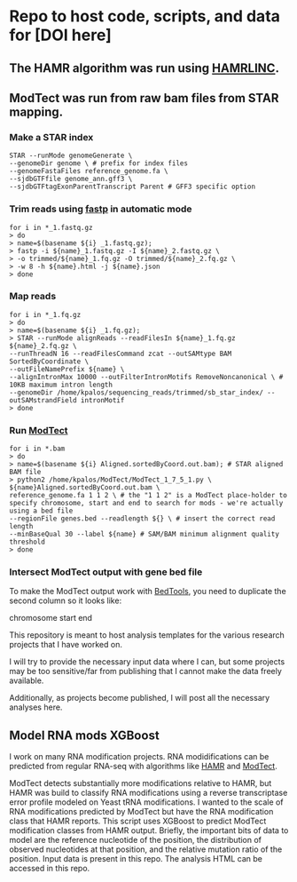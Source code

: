 # Repo to host code, scripts, and data for [DOI here]

## The HAMR algorithm was run using [HAMRLINC](https://github.com/harrlol/HAMRLINC).

## ModTect was run from raw bam files from STAR mapping. 

### Make a STAR index

```
STAR --runMode genomeGenerate \
--genomeDir genome \ # prefix for index files
--genomeFastaFiles reference_genome.fa \ 
--sjdbGTFfile genome_ann.gff3 \
--sjdbGTFtagExonParentTranscript Parent # GFF3 specific option

```

### Trim reads using [fastp](https://github.com/OpenGene/fastp) in automatic mode

```
for i in *_1.fastq.gz
> do
> name=$(basename ${i} _1.fastq.gz);
> fastp -i ${name}_1.fastq.gz -I ${name}_2.fastq.gz \
> -o trimmed/${name}_1.fq.gz -O trimmed/${name}_2.fq.gz \
> -w 8 -h ${name}.html -j ${name}.json
> done
```

### Map reads

```
for i in *_1.fq.gz
> do
> name=$(basename ${i} _1.fq.gz);
> STAR --runMode alignReads --readFilesIn ${name}_1.fq.gz ${name}_2.fq.gz \
--runThreadN 16 --readFilesCommand zcat --outSAMtype BAM SortedByCoordinate \
--outFileNamePrefix ${name} \
--alignIntronMax 10000 --outFilterIntronMotifs RemoveNoncanonical \ # 10KB maximum intron length
--genomeDir /home/kpalos/sequencing_reads/trimmed/sb_star_index/ --outSAMstrandField intronMotif
> done
```

### Run [ModTect](https://github.com/ktan8/ModTect)

```
for i in *.bam
> do
> name=$(basename ${i} Aligned.sortedByCoord.out.bam); # STAR aligned BAM file
> python2 /home/kpalos/ModTect/ModTect_1_7_5_1.py \
${name}Aligned.sortedByCoord.out.bam \
reference_genome.fa 1 1 2 \ # the "1 1 2" is a ModTect place-holder to specify chromosome, start and end to search for mods - we're actually using a bed file
--regionFile genes.bed --readlength ${} \ # insert the correct read length
--minBaseQual 30 --label ${name} # SAM/BAM minimum alignment quality threshold
> done
```

### Intersect ModTect output with gene bed file
To make the ModTect output work with [BedTools](https://bedtools.readthedocs.io/en/latest/), you need to duplicate the second column so it looks like:

chromosome start end






This repository is meant to host analysis templates for the various research projects that I have worked on.

I will try to provide the necessary input data where I can, but some projects may be too sensitive/far from publishing that I cannot make the data freely available.

Additionally, as projects become published, I will post all the necessary analyses here.

## Model RNA mods XGBoost

I work on many RNA modification projects. RNA modidifications can be predicted from regular RNA-seq with algorithms like [HAMR](https://github.com/GregoryLab/HAMR) and [ModTect](https://github.com/ktan8/ModTect). 

ModTect detects substantially more modifications relative to HAMR, but HAMR was build to classify RNA modifications using a reverse transcriptase error profile modeled on Yeast tRNA modifications. I wanted to the scale of RNA modifications predicted by ModTect but have the RNA modification class that HAMR reports. This script uses XGBoost to predict ModTect modification classes from HAMR output. Briefly, the important bits of data to model are the reference nucleotide of the position, the distribution of observed nucleotides at that position, and the relative mutation ratio of the position. Input data is present in this repo. The analysis HTML can be accessed in this repo.
